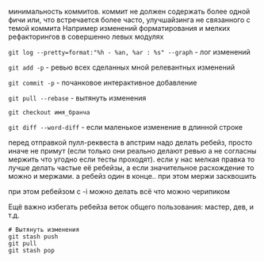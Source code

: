 минимальность коммитов. коммит не должен содержать более одной фичи или, 
что встречается более часто, улучшайзинга не связанного с темой коммита
Например изменений форматирования и мелких рефакторингов в совершенно левых модулях
 
 `git log --pretty=format:"%h - %an, %ar : %s" --graph` - лог изменений
 
 `git add -p` - ревью всех сделанных мной релевантных изменений
 
 `git commit -p` - почанковое интерактивное добавление
 
 `git pull --rebase` - вытянуть изменения
 
 `git checkout имя_бранча` 
 
 `git diff --word-diff` - если маленькое изменение в длинной строке

перед отправкой пулл-реквеста в апстрим надо делать ребейз, просто иначе не примут (если только они реально делают ревью а не согласны мержить что угодно если тесты проходят).
если у нас мелкая правка то лучше делать частые её ребейзы, а если значительное расхождение то можно и мержами.
а ребейз один в конце.. при этом мержи засквошить

при этом ребейзом с -i можно делать всё что можно черипиком

Ещё важно избегать ребейза веток общего пользования: мастер, дев, и т.д.

```
# Вытянуть изменения
git stash push
git pull
git stash pop
```
